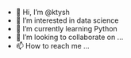 - 👋 Hi, I’m @ktysh
- 👀 I’m interested in data science
- 🌱 I’m currently learning Python
- 💞️ I’m looking to collaborate on ...
- 📫 How to reach me ...

<!---
ktysh/ktysh is a ✨ special ✨ repository because its `README.md` (this file) appears on your GitHub profile.
You can click the Preview link to take a look at your changes.
--->
